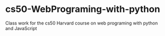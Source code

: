 # cs50-WebPrograming-with-python
Class work for the cs50 Harvard course on web programing with python and JavaScript 
